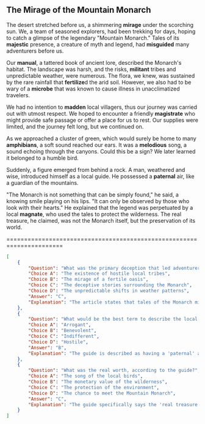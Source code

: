 ## The Mirage of the Mountain Monarch

The desert stretched before us, a shimmering **mirage** under the scorching sun.  We, a team of seasoned explorers, had been trekking for days, hoping to catch a glimpse of the legendary "Mountain Monarch."  Tales of its **majestic** presence, a creature of myth and legend, had **misguided** many adventurers before us.

Our **manual**, a tattered book of ancient lore, described the Monarch's habitat.  The landscape was harsh, and the risks, **militant** tribes and unpredictable weather, were numerous. The flora, we knew, was sustained by the rare rainfall that **fertilize**d the arid soil.  However, we also had to be wary of a **microbe** that was known to cause illness in unacclimatized travelers.

We had no intention to **madden** local villagers, thus our journey was carried out with utmost respect. We hoped to encounter a friendly **magistrate** who might provide safe passage or offer a place for us to rest.  Our supplies were limited, and the journey felt long, but we continued on.

As we approached a cluster of green, which would surely be home to many **amphibians**, a soft sound reached our ears.  It was a **melodious** song, a sound echoing through the canyons.  Could this be a sign? We later learned it belonged to a humble bird.

Suddenly, a figure emerged from behind a rock. A man, weathered and wise, introduced himself as a local guide. He possessed a **paternal** air, like a guardian of the mountains.

"The Monarch is not something that can be simply found," he said, a knowing smile playing on his lips. "It can only be observed by those who look with their hearts." He explained that the legend was perpetuated by a local **magnate**, who used the tales to protect the wilderness. The real treasure, he claimed, was not the Monarch itself, but the preservation of its world. 


======================================================================

```json
[
    {
        "Question": "What was the primary deception that led adventurers astray in their pursuit of the Mountain Monarch?",
        "Choice A": "The existence of hostile local tribes",
        "Choice B": "The mirage of a fertile oasis",
        "Choice C": "The deceptive stories surrounding the Monarch",
        "Choice D": "The unpredictable shifts in weather patterns",
        "Answer": "C",
        "Explanation": "The article states that tales of the Monarch misguided adventurers, indicating deception was the problem."
    },
    {
        "Question": "What would be the best term to describe the local guide's manner?",
        "Choice A": "Arrogant",
        "Choice B": "Benevolent",
        "Choice C": "Indifferent",
        "Choice D": "Hostile",
        "Answer": "B",
        "Explanation": "The guide is described as having a 'paternal' air and a 'knowing smile', suggesting a kind and supportive demeanor."
    },
    {
        "Question": "What was the real worth, according to the guide?",
        "Choice A": "The song of the local birds",
        "Choice B": "The monetary value of the wilderness",
        "Choice C": "The protection of the environment",
        "Choice D": "The chance to meet the Mountain Monarch",
        "Answer": "C",
        "Explanation": "The guide specifically says the 'real treasure' is the preservation of the world."
    }
]
```